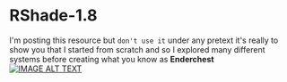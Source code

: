 # RShade-1.8

I'm posting this resource but `don't use it` under any pretext it's really to show you that I started from scratch and so I explored many different systems before creating what you know as **Enderchest**\
[![IMAGE ALT TEXT](http://img.youtube.com/vi/R4AriWW7Aq8/0.jpg)](https://youtu.be/R4AriWW7Aq8 "Everything Is AWESOME")